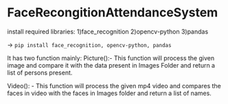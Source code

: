 # FaceRecongitionAttendanceSystem

install required libraries:
1)face_recognition
2)opencv-python
3)pandas

-> `pip install face_recognition, opencv-python, pandas`

It has two function mainly:
Picture():- This function will process the given image and compare it with the data present in Images Folder and return a list of persons present.

Video(): - This function will process the given mp4 video and compares the faces in video with the faces in Images folder and return a list of names.

